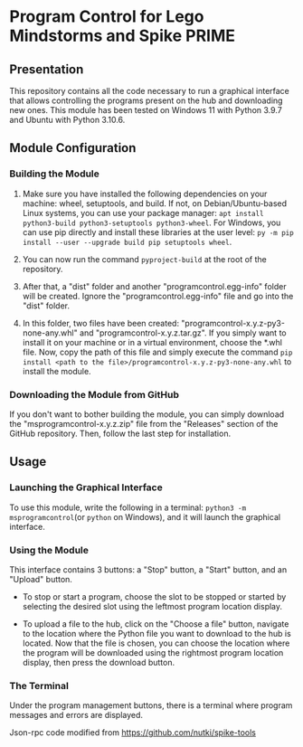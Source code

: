 Program Control for Lego Mindstorms and Spike PRIME
===================================================

Presentation
------------
This repository contains all the code necessary to run a graphical interface that allows controlling the programs present on the hub and downloading new ones. This module has been tested on Windows 11 with Python 3.9.7 and Ubuntu with Python 3.10.6.

Module Configuration
--------------------

### Building the Module
1. Make sure you have installed the following dependencies on your machine: wheel, setuptools, and build. If not, on Debian/Ubuntu-based Linux systems, you can use your package manager: `apt install python3-build python3-setuptools python3-wheel`. For Windows, you can use pip directly and install these libraries at the user level: `py -m pip install --user --upgrade build pip setuptools wheel`.

2. You can now run the command `pyproject-build` at the root of the repository.

3. After that, a "dist" folder and another "programcontrol.egg-info" folder will be created. Ignore the "programcontrol.egg-info" file and go into the "dist" folder.

4. In this folder, two files have been created: "programcontrol-x.y.z-py3-none-any.whl" and "programcontrol-x.y.z.tar.gz". If you simply want to install it on your machine or in a virtual environment, choose the *.whl file. Now, copy the path of this file and simply execute the command `pip install <path to the file>/programcontrol-x.y.z-py3-none-any.whl` to install the module.

### Downloading the Module from GitHub
If you don't want to bother building the module, you can simply download the "msprogramcontrol-x.y.z.zip" file from the "Releases" section of the GitHub repository. Then, follow the last step for installation.

Usage
-----

### Launching the Graphical Interface
To use this module, write the following in a terminal: `python3 -m msprogramcontrol`(or `python` on Windows), and it will launch the graphical interface.

### Using the Module
This interface contains 3 buttons: a "Stop" button, a "Start" button, and an "Upload" button.

* To stop or start a program, choose the slot to be stopped or started by selecting the desired slot using the leftmost program location display.

* To upload a file to the hub, click on the "Choose a file" button, navigate to the location where the Python file you want to download to the hub is located. Now that the file is chosen, you can choose the location where the program will be downloaded using the rightmost program location display, then press the download button.

### The Terminal
Under the program management buttons, there is a terminal where program messages and errors are displayed.

Json-rpc code modified from https://github.com/nutki/spike-tools

